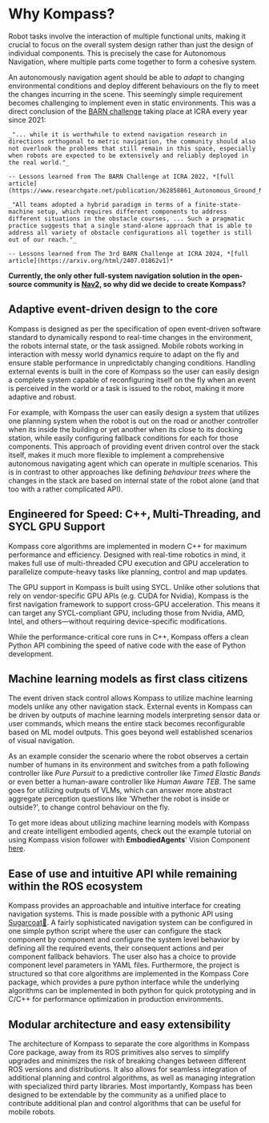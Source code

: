 # Why Kompass?

Robot tasks involve the interaction of multiple functional units, making it crucial to focus on the overall system design rather than just the design of individual components. This is precisely the case for Autonomous Navigation, where multiple parts come together to form a cohesive system.

An autonomously navigation agent should be able to _adapt_ to changing environmental conditions and deploy different behaviours on the fly to meet the changes incurring in the scene. This seemingly simple requirement becomes challenging to implement even in static environments. This was a direct conclusion of the [BARN challenge](https://cs.gmu.edu/~xiao/Research/BARN_Challenge/BARN_Challenge23.html) taking place at ICRA every year since 2021:

```{pull-quote}
_"... while it is worthwhile to extend navigation research in directions orthogonal to metric navigation, the community should also not overlook the problems that still remain in this space, especially when robots are expected to be extensively and reliably deployed in the real world."_

-- Lessons learned from The BARN Challenge at ICRA 2022, *[full article](https://www.researchgate.net/publication/362858861_Autonomous_Ground_Navigation_in_Highly_Constrained_Spaces_Lessons_learned_from_The_BARN_Challenge_at_ICRA_2022)*
```

```{pull-quote}
_"All teams adopted a hybrid paradigm in terms of a finite-state-machine setup, which requires different components to address different situations in the obstacle courses, ... Such a pragmatic practice suggests that a single stand-alone approach that is able to address all variety of obstacle configurations all together is still out of our reach."_

-- Lessons learned from The 3rd BARN Challenge at ICRA 2024, *[full article](https://arxiv.org/html/2407.01862v1)*
```
**Currently, the only other full-system navigation solution in the open-source community is [Nav2](https://docs.nav2.org/), so why did we decide to create Kompass?**

## Adaptive event-driven design to the core

Kompass is designed as per the specification of open event-driven software standard to dynamically respond to real-time changes in the environment, the robots internal state, or the task assigned. Mobile robots working in interaction with messy world dynamics require to adapt on the fly and ensure stable performance in unpredictably changing conditions. Handling external events is built in the core of Kompass so the user can easily design a complete system capable of reconfiguring itself on the fly when an event is perceived in the world or a task is issued to the robot, making it more adaptive and robust.

For example, with Kompass the user can easily design a system that utilizes one planning system when the robot is out on the road or another controller when its inside the building or yet another when its close to its docking station, while easily configuring fallback conditions for each for those components. This approach of providing event driven control over the stack itself, makes it much more flexible to implement a comprehensive autonomous navigating agent which can operate in multiple scenarios. This is in contrast to other approaches like defining _behaviour trees_ where the changes in the stack are based on internal state of the robot alone (and that too with a rather complicated API).


## Engineered for Speed: C++, Multi-Threading, and SYCL GPU Support

Kompass core algorithms are implemented in modern C++ for maximum performance and efficiency. Designed with real-time robotics in mind, it makes full use of multi-threaded CPU execution and GPU acceleration to parallelize compute-heavy tasks like planning, control and map updates.

The GPU support in Kompass is built using SYCL. Unlike other solutions that rely on vendor-specific GPU APIs (e.g. CUDA for Nvidia), Kompass is the <span class="text-red-strong">first navigation framework to support cross-GPU acceleration</span>. This means it can target any SYCL-compliant GPU, including those from Nvidia, AMD, Intel, and others—without requiring device-specific modifications.

While the performance-critical core runs in C++, Kompass offers a clean Python API combining the speed of native code with the ease of Python development.

## Machine learning models as first class citizens

The event driven stack control allows Kompass to utilize machine learning models unlike any other navigation stack. External events in Kompass can be driven by outputs of machine learning models interpreting sensor data or user commands, which means the entire stack becomes reconfigurable based on ML model outputs. This goes beyond well established scenarios of visual navigation.

As an example consider the scenario where the robot observes a certain number of humans in its environment and switches from a path following controller like _Pure Pursuit_ to a predictive controller like _Timed Elastic Bands_ or even better a human-aware controller like _Human Aware TEB_. The same goes for utilizing outputs of VLMs, which can answer more abstract aggregate perception questions like 'Whether the robot is inside or outside?', to change control behaviour on the fly.

To get more ideas about utilizing machine learning models with Kompass and create intelligent embodied agents, check out the example tutorial on using Kompass vision follower with **EmbodiedAgents**' Vision Component [here](./tutorials/vision_tracking.md).


## Ease of use and intuitive API while remaining within the ROS ecosystem

Kompass provides an approachable and intuitive interface for creating navigation systems. This is made possible with a pythonic API using [Sugarcoat🍬](https://www.github.com/automatika-robotics/sugarcoat). A fairly sophisticated navigation system can be configured in one simple python script where the user can configure the stack component by component and configure the system level behavior by defining all the required events, their consequent actions and per component fallback behaviors. The user also has a choice to provide component level parameters in YAML files. Furthermore, the project is structured so that core algorithms are implemented in the Kompass Core package, which provides a pure python interface while the underlying algorithms can be implemented in both python for quick prototyping and  in C/C++ for performance optimization in production environments.


## Modular architecture and easy extensibility

The architecture of Kompass to separate the core algorithms in Kompass Core package, away from its ROS primitives also serves to simplify upgrades and minimizes the risk of breaking changes between different ROS versions and distributions. It also allows for seamless integration of additional planning and control algorithms, as well as managing integration with specialized third party libraries. Most importantly, Kompass has been designed to be extendable by the community as a unified place to contribute additional plan and control algorithms that can be useful for mobile robots.
